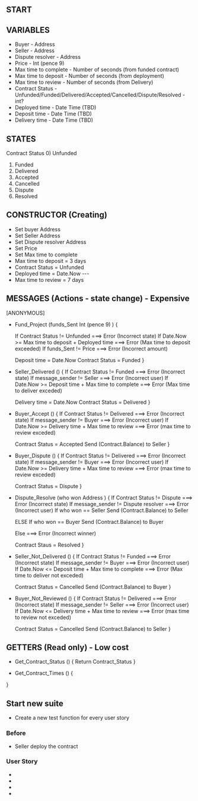 
## START 


VARIABLES
---------
* Buyer     - Address
* Seller    - Address
* Dispute resolver - Address 
* Price     - Int (pence 9)
* Max time to complete - Number of seconds (from funded contract)
* Max time to deposit - Number of seconds (from deployment)
* Max time to review - Number of seconds (from Delivery)
* Contract Status - Unfunded/Funded/Delivered/Accepted/Cancelled/Dispute/Resolved - int?
* Deployed time - Date Time (TBD)
* Deposit time - Date Time (TBD)
* Delivery time - Date Time (TBD)

STATES
---------
Contract Status
0) Unfunded
1) Funded
2) Delivered
3) Accepted
4) Cancelled
5) Dispute
6) Resolved

CONSTRUCTOR (Creating)
---------
* Set buyer Address
* Set Seller Address
* Set Dispute resolver Address
* Set Price
* Set Max time to complete
* Max time to deposit = 3 days
* Contract Status = Unfunded
* Deployed time = Date.Now ---
* Max time to review = 7 days



MESSAGES (Actions - state change) - Expensive
---------

[ANONYMOUS]
* Fund_Project (funds_Sent Int (pence 9) ) {

    If Contract Status != Unfunded ===> Error (Incorrect state)
    If Date.Now >= Max time to deposit + Deployed time ===> Error (Max time to deposit exceeded)
    If funds_Sent != Price ===> Error (Incorrect amount)

    Deposit time = Date.Now
    Contract Status = Funded
}

* Seller_Delivered () {
    If Contract Status != Funded ===> Error (Incorrect state)
    If message_sender != Seller ===> Error (Incorrect user)
    If Date.Now >= Deposit time + Max time to complete ===> Error (Max time to deliver exceded) 
        
    Delivery time = Date.Now
    Contract Status = Delivered 
}

* Buyer_Accept () {
    If Contract Status != Delivered ===> Error (Incorrect state)
    If message_sender != Buyer ===> Error (Incorrect user)
    If Date.Now >= Delivery time + Max time to review ===> Error (max time to review exceded)

    Contract Status = Accepted
    Send (Contract.Balance) to Seller
}

* Buyer_Dispute () {
    If Contract Status != Delivered ===> Error (Incorrect state)
    If message_sender != Buyer ===> Error (Incorrect user)
    If Date.Now >= Delivery time + Max time to review ===> Error (max time to review exceded)

    Contract Status = Dispute
}

* Dispute_Resolve (who won Address ) {
    If Contract Status != Dispute ===> Error (Incorrect state)
    If message_sender != Dispute resolver ===> Error (Incorrect user)
    If who won == Seller
        Send (Contract.Balance) to Seller

    ELSE If who won == Buyer
        Send (Contract.Balance) to Buyer

    Else ===> Error (Incorrect winner)

    Contract Staus = Resolved
}

* Seller_Not_Delivered () {
    If Contract Status != Funded ===> Error (Incorrect state)
    If message_sender != Buyer ===> Error (Incorrect user)
    If Date.Now <= Deposit time + Max time to complete ===> Error (Max time to deliver not exceded)
        
    Contract Status = Cancelled 
    Send (Contract.Balance) to Buyer
}

* Buyer_Not_Reviewed () {
    If Contract Status != Delivered ===> Error (Incorrect state)
    If message_sender != Seller ===> Error (Incorrect user)
    If Date.Now <= Delivery time + Max time to review ===> Error (max time to review not exceded)

    Contract Status = Cancelled
    Send (Contract.Balance) to Seller
}


GETTERS (Read only) - Low cost
---------
* Get_Contract_Status () {
    Return Contract_Status
}

* Get_Contract_Times () {

} 


## Start new suite
* Create a new test function for every user story

### Before
* Seller deploy the contract 

### User Story
* 
* 
* 
* 